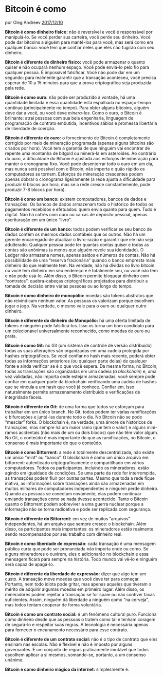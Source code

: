 # Bitcoin é como

por Oleg Andreev [2017/12/10](https://oleganza.com/all/bitcoin-is-like/)

<LanguageDropdown/>

**Bitcoin é como dinheiro físico:** não é reversível e você é responsável por manipulá-lo. Se você perder sua carteira, você perde seu dinheiro. Você pode dar bitcoins a alguém para mantê-los para você, mas será como em qualquer banco: você tem que confiar neles que eles não fugirão com seu dinheiro.

**Bitcoin é diferente de dinheiro físico:** você pode armazenar o quanto quiser e não ocupará nenhum espaço. Você pode enviá-lo pelo fio para qualquer pessoa. É impossível falsificar. Você não pode dar em um segundo: para realmente garantir que a transação aconteceu, você precisa esperar de 10 a 15 minutos para que a prova criptográfica seja produzida pela rede.

**Bitcoin é como ouro:** não pode ser produzido à vontade, há uma quantidade limitada e essa quantidade está espalhada no espaço-tempo contínuo (principalmente no tempo). Para obter alguns bitcoins, alguém deve dar a você, ou você deve *minera-los*. Como o ouro, o Bitcoin é brilhante: atrai pessoas com sua bela engenharia, linguagem de programação de contrato embutida, incentivos sábios e promessa libertária de liberdade de coerção.

**Bitcoin é diferente de ouro:** o fornecimento de Bitcoin é completamente corrigido por meio de mineração programada (apenas alguns bitcoins são criados por hora). Você tem a garantia de que ninguém vai encontrar de repente uma montanha de bitgold ou minerá-la em asteroides. Ao contrário do ouro, a dificuldade do Bitcoin é ajustada aos esforços de mineração para manter o cronograma fixo. Você pode desenterrar todo o ouro em um dia, mas nunca será possível com o Bitcoin, não importa o quão rápido os computadores se tornem. Esforços de mineração crescentes podem apenas dobrar o cronograma ligeiramente (a rede ajusta a dificuldade para produzir 6 blocos por hora, mas se a rede cresce constantemente, pode produzir 7-8 blocos por hora).

**Bitcoin é como um banco:** existem computadores, bancos de dados e transações. Os bancos de dados armazenam todo o histórico de todos os pagamentos recebidos e efetuados: quem envia quanto para quem. Tudo é digital. Não há cofres com ouro ou caixas de depósito pessoal, apenas escrituração em um único “livro”.

**Bitcoin é diferente de um banco:** todos podem verificar se seu banco de dados contém os mesmos dados contábeis que os outros. Não há um gerente encarregado de atualizar o livro-razão e garantir que ele não seja adulterado. Qualquer pessoa pode ter quantas contas quiser e todas as contas são anônimas (a menos que alguém revele sua identidade). O Ledger não armazena nomes, apenas saldos e números de contas. Não há possibilidade de uma “reserva fracionária” quando o banco empresta mais dinheiro do que realmente tem. Na verdade, não há dívidas no livro bitcoin: ou você tem dinheiro em seu endereço e é totalmente seu, ou você não tem e não pode usá-lo. Além disso, o Bitcoin permite bloquear dinheiro com “contratos”: quebra-cabeças criptográficos projetados para distribuir a tomada de decisão entre várias pessoas ou ao longo do tempo.

**Bitcoin é como dinheiro de monopólio:** moedas são tokens abstratos que não reivindicam nenhum valor. As pessoas os valorizam porque escolhem jogar o jogo. Na verdade, o mesmo vale para o ouro ou qualquer outro dinheiro.

**Bitcoin é diferente do dinheiro do Monopólio:** há uma oferta limitada de tokens e ninguém pode falsificá-los. Isso os torna um bom candidato para um colecionável universalmente reconhecido, como moedas de ouro ou prata.

**Bitcoin é como Git:** no Git (um sistema de controle de versão distribuído) todas as suas alterações são organizadas em uma cadeia protegida por hashes criptográficos. Se você confiar no hash mais recente, poderá obter todas as informações anteriores (ou qualquer parte delas) de qualquer fonte e ainda verificar se é o que você espera. Da mesma forma, no Bitcoin, todas as transações são organizadas em uma cadeia (*a blockchain*) e, uma vez validadas, não importa onde estejam armazenadas, você sempre pode confiar em qualquer parte da blockchain verificando uma cadeia de hashes que se vincula a um hash que você já conhece. Confiar em. Isso naturalmente permite armazenamento distribuído e verificações de integridade fáceis.

**Bitcoin é diferente do Git:** de uma forma que todos se esforçam para trabalhar em um único branch. No Git, todos podem ter várias ramificações e bifurcações e juntá-las durante todo o dia. No Bitcoin não se pode “mesclar” forks. O blockchain é, na verdade, uma árvore de históricos de transações, mas sempre há um maior ramo (que tem o valor) e alguns mini-ramos acidentais (não mais de um ou dois blocos) que não têm valor algum. No Git, o conteúdo é mais importante do que as ramificações, no Bitcoin, o consenso é mais importante do que o conteúdo.

**Bitcoin é como Bittorrent:** a rede é totalmente descentralizada, não existe um único “mint” ou “banco”. O blockchain é como um único arquivo em bittorrent: autenticado criptograficamente e compartilhado em vários computadores. Todos os participantes, incluindo os mineradores, estão agindo em igualdade de condições. Se uma parte da rede for interrompida, as transações podem fluir por outras partes. Mesmo que toda a rede fique inativa, as informações sobre transações ainda são armazenadas em muitos milhares de computadores independentes e ninguém perde dinheiro. Quando as pessoas se conectam novamente, elas podem continuar enviando transações como se nada tivesse acontecido. Tanto o Bitcoin quanto o Bittorrent podem sobreviver a uma guerra nuclear porque a informação não se torna radioativa e pode ser replicada com segurança.

**Bitcoin é diferente do Bittorrent:** em vez de muitos “arquivos” independentes, há um arquivo que sempre cresce: o blockchain. Além disso, os participantes mais importantes: os mineradores estão realmente sendo recompensados ​​por seu trabalho com dinheiro real.

**Bitcoin é como liberdade de expressão:** cada transação é uma mensagem pública curta que pode ser pronunciada não importa onde ou como. Se alguns mineradores o ouvirem, eles o adicionarão no blockchain e essa mensagem ficará para sempre na história. Todo mundo vai vê-lo e ninguém será capaz de apagá-lo.

**Bitcoin é diferente da liberdade de expressão:** dizer que algo tem um custo. A transação move moedas que você deve ter para começar. Portanto, nem todo idiota pode gritar, mas apenas aqueles que tiveram o mérito de adquirir algumas moedas em primeiro lugar. Além disso, os mineradores podem rejeitar a transação se for spam ou não contiver taxas suficientes. Assim, ninguém dá liberdade a ninguém como “na cerveja”, mas todos tentam cooperar de forma voluntária.

**Bitcoin é como um contrato social:** é um fenômeno cultural puro. Funciona como dinheiro desde que as pessoas o tratem como tal e tenham coragem de segurá-lo e respeitar suas regras. A tecnologia é necessária apenas para fornecer o encanamento necessário para esse contrato.

**Bitcoin é diferente de um contrato social:** não é o tipo de contrato que eles ensinam nas escolas. Não é flexível e não é imposto por alguns governantes. É um conjunto de regras praticamente imutável que todos escolhem aplicar a si mesmos, somando-se, portanto, a um consenso unânime.

**Bitcoin é como dinheiro mágico da internet:** simplesmente é.

